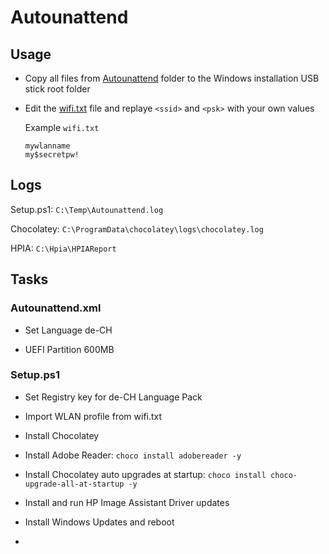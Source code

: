 # Autounattend

## Usage

- Copy all files from [Autounattend](./) folder to the Windows installation USB stick root folder

- Edit the [wifi.txt](./wifi.txt) file and replaye `<ssid>` and `<psk>` with your own values

    Example `wifi.txt`

    ```raw
    mywlanname
    my$secretpw!
    ```

## Logs

Setup.ps1: `C:\Temp\Autounattend.log`

Chocolatey: `C:\ProgramData\chocolatey\logs\chocolatey.log`

HPIA: `C:\Hpia\HPIAReport`

## Tasks

### Autounattend.xml

- Set Language de-CH

- UEFI Partition 600MB

### Setup.ps1

- Set Registry key for de-CH Language Pack

- Import WLAN profile from wifi.txt

- Install Chocolatey

- Install Adobe Reader: `choco install adobereader -y`

- Install Chocolatey auto upgrades at startup: `choco install choco-upgrade-all-at-startup -y`

- Install and run HP Image Assistant Driver updates

- Install Windows Updates and reboot
- 